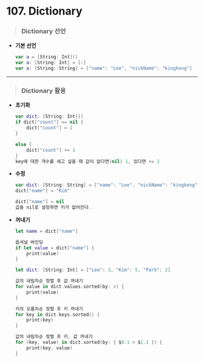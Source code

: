 # 107. Dictionary

> ### Dictionary 선언
* **기본 선언**
    ```swift
    var a = [String: Int]()
    var a: [String: Int] = [:]
    var a: [String: String] = ["name": "Lee", "nickName": "kingkong"]
    ```

***

> ### Dictionary 활용
* **초기화**
    ```swift
    var dict: [String: Int]()
    if dict["count"] == nil {
        dict["count"] = 1
    }

    else {
        dict["count"] += 1
    }
    key에 대한 개수를 세고 싶을 때 값이 없다면(nil) 1, 있다면 += 1
    ```

* **수정**
    ```swift
    var dict: [String: String] = ["name": "Lee", "nickName": "kingkong"]
    dict["name"] = "Kim"
    
    dict["name"] = nil
    값을 nil로 설정하면 키가 없어진다.
    ```

* **꺼내기**
    ```swift
    let name = dict["name"]
    
    옵셔널 바인딩
    if let value = dict["name"] {
        print(value)
    }
    
    let dict: [String: Int] = ["Lee": 3, "Kim": 5, "Park": 2]
    
    값의 내림차순 정렬 후 값 꺼내기
    for value in dict.values.sorted(by: >) {
        print(value)
    }

    키의 오름차순 정렬 후 키 꺼내기
    for key in dict.keys.sorted() {
        print(key)
    }

    값의 내림차순 정렬 후 키, 값 꺼내기
    for (key, value) in dict.sorted(by: { $0.1 > $1.1 }) {
        print(key, value)
    }
    ```